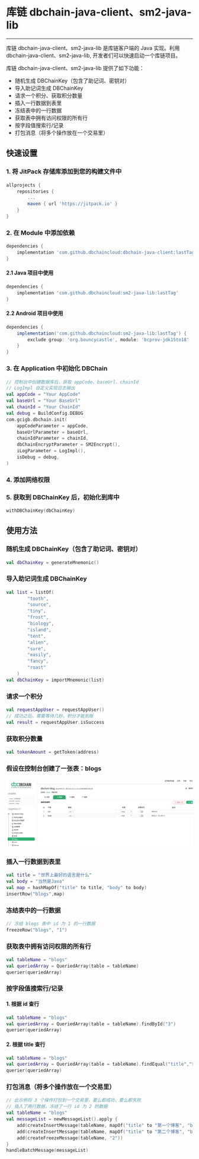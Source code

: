 # 库链 dbchain-java-client、sm2-java-lib

---

库链 dbchain-java-client、sm2-java-lib 是库链客户端的 Java 实现。利用 dbchain-java-client、sm2-java-lib, 开发者们可以快速启动一个库链项目。

库链 dbchain-java-client、sm2-java-lib 提供了如下功能：

- 随机生成 DBChainKey（包含了助记词、密钥对）
- 导入助记词生成 DBChainKey
- 请求一个积分、获取积分数量
- 插入一行数据到表里
- 冻结表中的一行数据
- 获取表中拥有访问权限的所有行
- 按字段值搜索行/记录
- 打包消息（将多个操作放在一个交易里）

## 快速设置

### 1. 将 JitPack 存储库添加到您的构建文件中
```groovy
allprojects {
    repositories {
        ...
        maven { url 'https://jitpack.io' }
    }
}
```
### 2. 在 Module 中添加依赖
```groovy
dependencies {
    implementation 'com.github.dbchaincloud:dbchain-java-client:lastTag'
}
```
#### 2.1 Java 项目中使用
```groovy
dependencies {
    implementation 'com.github.dbchaincloud:sm2-java-lib:lastTag'
}
```
#### 2.2 Android 项目中使用
```groovy
dependencies {
    implementation('com.github.dbchaincloud:sm2-java-lib:lastTag') {
        exclude group: 'org.bouncycastle', module: 'bcprov-jdk15to18'
    }
}
```
### 3. 在 Application 中初始化 DBChain
```kotlin
// 控制台中创建数据库后，获取 appCode、baseUrl、chainId
// LogImpl 自定义实现日志输出
val appCode = "Your AppCode"
val baseUrl = "Your BaseUrl"
val chainId = "Your ChainId"
val debug = BuildConfig.DEBUG
com.gcigb.dbchain.init(
    appCodeParameter = appCode,
    baseUrlParameter = baseUrl,
    chainIdParameter = chainId,
    dbChainEncryptParameter = SM2Encrypt(),
    iLogParameter = LogImpl(),
    isDebug = debug,
)
```
### 4. 添加网络权限  

### 5. 获取到 DBChainKey 后，初始化到库中
```kotlin
withDBChainKey(dbChainKey)
```

## 使用方法

### 随机生成 DBChainKey（包含了助记词、密钥对）
```kotlin
val dbChainKey = generateMnemonic()
```

### 导入助记词生成 DBChainKey
```kotlin
val list = listOf(
        "tooth",
        "source",
        "tiny",
        "frost",
        "biology",
        "island",
        "tent",
        "alien",
        "sure",
        "easily",
        "fancy",
        "roast"
    )
val dbChainKey = importMnemonic(list)
```

### 请求一个积分
```kotlin
val requestAppUser = requestAppUser()
// 成功之后，需要等待几秒，积分才能到账
val result = requestAppUser.isSuccess
```

### 获取积分数量
```kotlin
val tokenAmount = getToken(address)
```

### 假设在控制台创建了一张表：blogs
<img src="./img/table_blogs.png"> 

### 插入一行数据到表里
```kotlin
val title = "世界上最好的语言是什么"
val body = "当然是Java"
val map = hashMapOf("title" to title, "body" to body)
insertRow("blogs",map)
```

### 冻结表中的一行数据
```kotlin
// 冻结 blogs 表中 id 为 1 的一行数据
freezeRow("blogs", "1")
```

### 获取表中拥有访问权限的所有行
```kotlin
val tableName = "blogs"
val queriedArray = QueriedArray(table = tableName)
querier(queriedArray)
```

### 按字段值搜索行/记录
#### 1. 根据 id 查行
```kotlin
val tableName = "blogs"
val queriedArray = QueriedArray(table = tableName).findById("3")
querier(queriedArray)
```
#### 2. 根据 title 查行
```kotlin
val tableName = "blogs"
val queriedArray = QueriedArray(table = tableName).findEqual("title","世界上最好的语言是什么")
querier(queriedArray)
```

### 打包消息（将多个操作放在一个交易里）
```kotlin
// 此示例将 3 个操作打包到一个交易里，要么都成功，要么都失败
// 插入了两行数据，冻结了一行 id 为 2 的数据
val tableName = "blogs"
val messageList = newMessageList().apply {
    add(createInsertMessage(tableName, mapOf("title" to "第一个博客", "body" to "第一个博客正文")))
    add(createInsertMessage(tableName, mapOf("title" to "第二个博客", "body" to "第二个博客正文")))
    add(createFreezeMessage(tableName, "2"))
}
handleBatchMessage(messageList)
```
